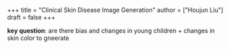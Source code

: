 +++
title = "Clinical Skin Disease Image Generation"
author = ["Houjun Liu"]
draft = false
+++

**key question**: are there bias and changes in young children + changes in skin color to gneerate
